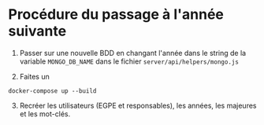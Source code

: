 # Procédure du passage à l'année suivante

1. Passer sur une nouvelle BDD en changant l'année dans le string de la variable `MONGO_DB_NAME` dans le fichier `server/api/helpers/mongo.js`

2. Faites un

```
docker-compose up --build
```

3. Recréer les utilisateurs (EGPE et responsables), les années, les majeures et les mot-clés.